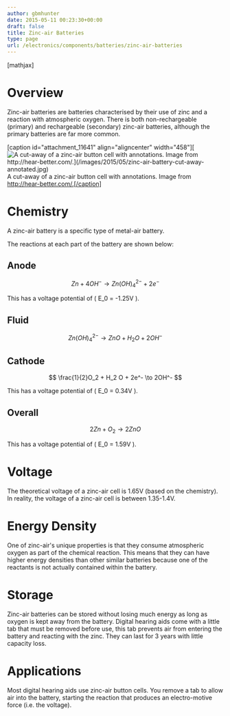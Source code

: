 ```yaml
---
author: gbmhunter
date: 2015-05-11 00:23:30+00:00
draft: false
title: Zinc-air Batteries
type: page
url: /electronics/components/batteries/zinc-air-batteries
---
```


[mathjax]




# Overview




Zinc-air batteries are batteries characterised by their use of zinc and a reaction with atmospheric oxygen. There is both non-rechargeable (primary) and rechargeable (secondary) zinc-air batteries, although the primary batteries are far more common.


[caption id="attachment_11641" align="aligncenter" width="458"][![A cut-away of a zinc-air button cell with annotations. Image from http://hear-better.com/.](/images/2015/05/zinc-air-battery-cut-away-annotated.jpg)
](/images/2015/05/zinc-air-battery-cut-away-annotated.jpg) A cut-away of a zinc-air button cell with annotations. Image from http://hear-better.com/.[/caption]


# Chemistry




A zinc-air battery is a specific type of metal-air battery. 




The reactions at each part of the battery are shown below:




## Anode




$$ Zn + 4OH^- \to Zn(OH)_4^{2-} + 2e^- $$




This has a voltage potential of \( E_0 = -1.25V \).




## Fluid




$$ Zn(OH)_4^{2-} \to ZnO + H_2 O + 2OH^- $$




## Cathode




$$ \frac{1}{2}O_2 + H_2 O + 2e^- \to 2OH^- $$




This has a voltage potential of \( E_0 = 0.34V \).




## Overall




$$ 2Zn + O_2 \to 2ZnO $$




This has a voltage potential of \( E_0 = 1.59V \).




# Voltage




The theoretical voltage of a zinc-air cell is 1.65V (based on the chemistry). In reality, the voltage of a zinc-air cell is between 1.35-1.4V.




# Energy Density




One of zinc-air's unique properties is that they consume atmospheric oxygen as part of the chemical reaction. This means that they can have higher energy densities than other similar batteries because one of the reactants is not actually contained within the battery.




# Storage




Zinc-air batteries can be stored without losing much energy as long as oxygen is kept away from the battery. Digital hearing aids come with a little tab that must be removed before use, this tab prevents air from entering the battery and reacting with the zinc. They can last for 3 years with little capacity loss.




# Applications




Most digital hearing aids use zinc-air button cells. You remove a tab to allow air into the battery, starting the reaction that produces an electro-motive force (i.e. the voltage).



